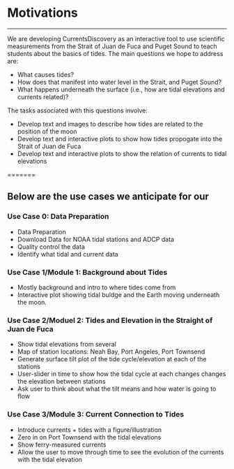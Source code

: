# Motivations
___

We are developing CurrentsDiscovery as an interactive tool to use scientific measurements from the Strait of Juan de Fuca and Puget Sound to teach students about the basics of tides. The main questions we hope to address are:

* What causes tides?
* How does that manifest into water level in the Strait, and Puget Sound?
* What happens underneath the surface (i.e., how are tidal elevations and currents related)?

The tasks associated with this questions involve:

* Develop text and images to describe how tides are related to the position of the moon
* Develop text and interactive plots to show how tides propogate into the Strait of Juan de Fuca
* Develop text and interactive plots to show the relation of currents to tidal elevations

=======
## Below are the use cases we anticipate for our 

### Use Case 0: Data Preparation
* Data Preparation
* Download Data for NOAA tidal stations and ADCP data
* Quality control the data
* Identify what tidal and current data

### Use Case 1/Module 1: Background about Tides
* Mostly background and intro to where tides come from
* Interactive plot showing tidal buldge and the Earth moving underneath the moon. 


### Use Case 2/Moduel 2: Tides and Elevation in the Straight of Juan de Fuca
* Show tidal elevations from several 
* Map of station locations: Neah Bay, Port Angeles, Port Townsend
* Generate surface tilt plot of the tide cycle/elevation at each of the stations
* User-slider in time to show how the tidal cycle at each changes changes the elevation between stations
* Ask user to think about what the tilt means and how water is going to flow

### Use Case 3/Module 3: Current Connection to Tides
* Introduce currents + tides with a figure/illustration
* Zero in on Port Townsend with the tidal elevations
* Show ferry-measured currents
* Allow the user to move through time to see the evolution of the currents with the tidal elevation
